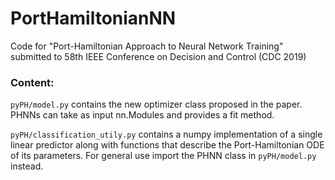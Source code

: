 # PortHamiltonianNN
Code for "Port-Hamiltonian Approach to Neural Network Training" submitted to 58th IEEE Conference on Decision and Control (CDC 2019)

### Content:

```pyPH/model.py``` contains the new optimizer class proposed in the paper. PHNNs can take as input nn.Modules and provides a fit method.

```pyPH/classification_utily.py``` contains a numpy implementation of a single linear predictor along with functions that describe the Port-Hamiltonian ODE of its parameters. For general use import the PHNN class in ```pyPH/model.py``` instead.
